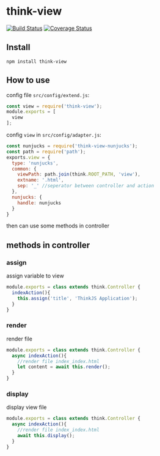 # think-view
[![Build Status](https://travis-ci.org/thinkjs/think-view.svg?branch=master)](https://travis-ci.org/thinkjs/think-view)
[![Coverage Status](https://coveralls.io/repos/github/thinkjs/think-view/badge.svg?branch=master)](https://coveralls.io/github/thinkjs/think-view?branch=master)

## Install

```
npm install think-view
```

## How to use

config file `src/config/extend.js`:

```js
const view = require('think-view');
module.exports = [
  view
];
```

config `view` in `src/config/adapter.js`:

```js
const nunjucks = require('think-view-nunjucks');
const path = require('path');
exports.view = {
  type: 'nunjucks',
  common: {
    viewPath: path.join(think.ROOT_PATH, 'view'),
    extname: '.html',
    sep: '_' //seperator between controller and action
  },
  nunjucks: {
    handle: nunjucks
  }
}
```

then can use some methods in controller

## methods in controller

### assign

assign variable to view

```js
module.exports = class extends think.Controller {
  indexAction(){
    this.assign('title', 'ThinkJS Application');
  }
}
```

### render

render file

```js
module.exports = class extends think.Controller {
  async indexAction(){
    //render file index_index.html
    let content = await this.render();
  }
}
```

### display

display view file

```js
module.exports = class extends think.Controller {
  async indexAction(){
    //render file index_index.html
    await this.display();
  }
}
```